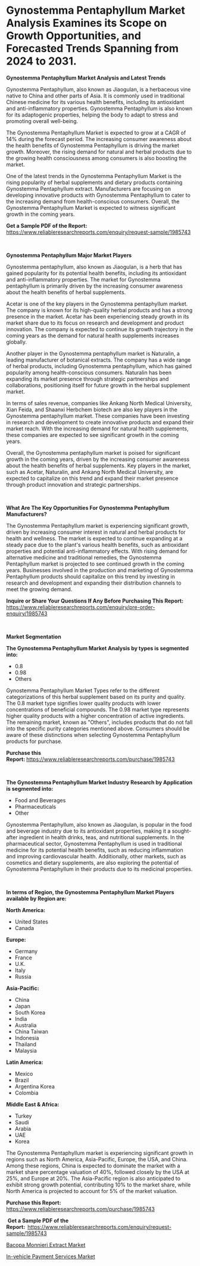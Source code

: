 <p><h1>Gynostemma Pentaphyllum Market Analysis Examines its Scope on Growth Opportunities, and Forecasted Trends Spanning from 2024 to 2031.</h1></p><p><strong>Gynostemma Pentaphyllum Market Analysis and Latest Trends</strong></p>
<p><p>Gynostemma Pentaphyllum, also known as Jiaogulan, is a herbaceous vine native to China and other parts of Asia. It is commonly used in traditional Chinese medicine for its various health benefits, including its antioxidant and anti-inflammatory properties. Gynostemma Pentaphyllum is also known for its adaptogenic properties, helping the body to adapt to stress and promoting overall well-being.</p><p>The Gynostemma Pentaphyllum Market is expected to grow at a CAGR of 14% during the forecast period. The increasing consumer awareness about the health benefits of Gynostemma Pentaphyllum is driving the market growth. Moreover, the rising demand for natural and herbal products due to the growing health consciousness among consumers is also boosting the market.</p><p>One of the latest trends in the Gynostemma Pentaphyllum Market is the rising popularity of herbal supplements and dietary products containing Gynostemma Pentaphyllum extract. Manufacturers are focusing on developing innovative products with Gynostemma Pentaphyllum to cater to the increasing demand from health-conscious consumers. Overall, the Gynostemma Pentaphyllum Market is expected to witness significant growth in the coming years.</p></p>
<p><strong>Get a Sample PDF of the Report:&nbsp;</strong> <a href="https://www.reliableresearchreports.com/enquiry/request-sample/1985743">https://www.reliableresearchreports.com/enquiry/request-sample/1985743</a></p>
<p>&nbsp;</p>
<p><strong>Gynostemma Pentaphyllum Major Market Players</strong></p>
<p><p>Gynostemma pentaphyllum, also known as Jiaogulan, is a herb that has gained popularity for its potential health benefits, including its antioxidant and anti-inflammatory properties. The market for Gynostemma pentaphyllum is primarily driven by the increasing consumer awareness about the health benefits of herbal supplements. </p><p>Acetar is one of the key players in the Gynostemma pentaphyllum market. The company is known for its high-quality herbal products and has a strong presence in the market. Acetar has been experiencing steady growth in its market share due to its focus on research and development and product innovation. The company is expected to continue its growth trajectory in the coming years as the demand for natural health supplements increases globally.</p><p>Another player in the Gynostemma pentaphyllum market is Naturalin, a leading manufacturer of botanical extracts. The company has a wide range of herbal products, including Gynostemma pentaphyllum, which has gained popularity among health-conscious consumers. Naturalin has been expanding its market presence through strategic partnerships and collaborations, positioning itself for future growth in the herbal supplement market.</p><p>In terms of sales revenue, companies like Ankang North Medical University, Xian Feida, and Shaanxi Herbchem biotech are also key players in the Gynostemma pentaphyllum market. These companies have been investing in research and development to create innovative products and expand their market reach. With the increasing demand for natural health supplements, these companies are expected to see significant growth in the coming years.</p><p>Overall, the Gynostemma pentaphyllum market is poised for significant growth in the coming years, driven by the increasing consumer awareness about the health benefits of herbal supplements. Key players in the market, such as Acetar, Naturalin, and Ankang North Medical University, are expected to capitalize on this trend and expand their market presence through product innovation and strategic partnerships.</p></p>
<p>&nbsp;</p>
<p><strong>What Are The Key Opportunities For Gynostemma Pentaphyllum Manufacturers?</strong></p>
<p><p>The Gynostemma Pentaphyllum market is experiencing significant growth, driven by increasing consumer interest in natural and herbal products for health and wellness. The market is expected to continue expanding at a steady pace due to the plant's various health benefits, such as antioxidant properties and potential anti-inflammatory effects. With rising demand for alternative medicine and traditional remedies, the Gynostemma Pentaphyllum market is projected to see continued growth in the coming years. Businesses involved in the production and marketing of Gynostemma Pentaphyllum products should capitalize on this trend by investing in research and development and expanding their distribution channels to meet the growing demand.</p></p>
<p><strong>Inquire or Share Your Questions If Any Before Purchasing This Report:</strong> <a href="https://www.reliableresearchreports.com/enquiry/pre-order-enquiry/1985743">https://www.reliableresearchreports.com/enquiry/pre-order-enquiry/1985743</a></p>
<p>&nbsp;</p>
<p><strong>Market Segmentation</strong></p>
<p><strong>The Gynostemma Pentaphyllum Market Analysis by types is segmented into:</strong></p>
<p><ul><li>0.8</li><li>0.98</li><li>Others</li></ul></p>
<p><p>Gynostemma Pentaphyllum Market Types refer to the different categorizations of this herbal supplement based on its purity and quality. The 0.8 market type signifies lower quality products with lower concentrations of beneficial compounds. The 0.98 market type represents higher quality products with a higher concentration of active ingredients. The remaining market, known as "Others", includes products that do not fall into the specific purity categories mentioned above. Consumers should be aware of these distinctions when selecting Gynostemma Pentaphyllum products for purchase.</p></p>
<p><strong>Purchase this Report:&nbsp;</strong><a href="https://www.reliableresearchreports.com/purchase/1985743">https://www.reliableresearchreports.com/purchase/1985743</a></p>
<p>&nbsp;</p>
<p><strong>The Gynostemma Pentaphyllum Market Industry Research by Application is segmented into:</strong></p>
<p><ul><li>Food and Beverages</li><li>Pharmaceuticals</li><li>Other</li></ul></p>
<p><p>Gynostemma Pentaphyllum, also known as Jiaogulan, is popular in the food and beverage industry due to its antioxidant properties, making it a sought-after ingredient in health drinks, teas, and nutritional supplements. In the pharmaceutical sector, Gynostemma Pentaphyllum is used in traditional medicine for its potential health benefits, such as reducing inflammation and improving cardiovascular health. Additionally, other markets, such as cosmetics and dietary supplements, are also exploring the potential of Gynostemma Pentaphyllum in their products due to its medicinal properties.</p></p>
<p>&nbsp;</p>
<p><strong>In terms of Region, the Gynostemma Pentaphyllum Market Players available by Region are:</strong></p>
<p>
    <p> <strong> North America: </strong>
        <ul>
            <li>United States</li>
            <li>Canada</li>
        </ul>
        </p> 
    <p> <strong> Europe: </strong>
        <ul>
            <li>Germany</li>
            <li>France</li>
            <li>U.K.</li>
            <li>Italy</li>
            <li>Russia</li>
        </ul>
        </p> 
    <p> <strong> Asia-Pacific: </strong>
        <ul>
            <li>China</li>
            <li>Japan</li>
            <li>South Korea</li>
            <li>India</li>
            <li>Australia</li>
            <li>China Taiwan</li>
            <li>Indonesia</li>
            <li>Thailand</li>
            <li>Malaysia</li>
        </ul>
        </p> 
    <p> <strong> Latin America: </strong>
        <ul>
            <li>Mexico</li>
            <li>Brazil</li>
            <li>Argentina Korea</li>
            <li>Colombia</li>
        </ul>
        </p> 
    <p> <strong> Middle East & Africa: </strong>
        <ul>
            <li>Turkey</li>
            <li>Saudi</li>
            <li>Arabia</li>
            <li>UAE</li>
            <li>Korea</li>
        </ul>
    </p>
    </p>
<p><p>The Gynostemma Pentaphyllum market is experiencing significant growth in regions such as North America, Asia-Pacific, Europe, the USA, and China. Among these regions, China is expected to dominate the market with a market share percentage valuation of 40%, followed closely by the USA at 25%, and Europe at 20%. The Asia-Pacific region is also anticipated to exhibit strong growth potential, contributing 10% to the market share, while North America is projected to account for 5% of the market valuation.</p></p>
<p><strong>Purchase this Report: </strong><a href="https://www.reliableresearchreports.com/purchase/1985743">https://www.reliableresearchreports.com/purchase/1985743</a></p>
<p>&nbsp;<strong>Get a Sample PDF of the Report:&nbsp;&nbsp;</strong><a href="https://www.reliableresearchreports.com/enquiry/request-sample/1985743">https://www.reliableresearchreports.com/enquiry/request-sample/1985743</a></p>
<p><strong></strong></p>
<p><p><a href="https://github.com/lataunyatinikmelvin59ilbd0dv/Market-Research-Report-List-1/blob/main/bacopa-monnieri-extract-market.md">Bacopa Monnieri Extract Market</a></p><p><a href="https://cute-banjo-8ca.notion.site/In-vehicle-Payment-Services-Market-Growth-Market-Trends-COVID-19-Impact-and-Forecasts-for-period--a444e4a3b2af4e0da9103a703e3cbb26">In-vehicle Payment Services Market</a></p></p>